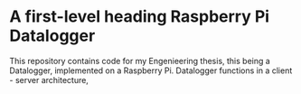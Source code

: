 # A first-level heading Raspberry Pi Datalogger

This repository contains code for my Engenieering thesis, this being a Datalogger, implemented on a Raspberry Pi.
Datalogger functions in a client - server architecture,
